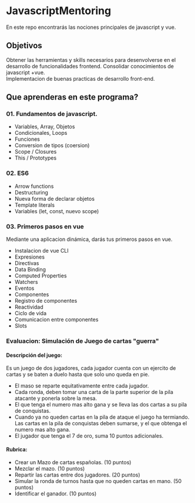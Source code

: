 # JavascriptMentoring

En este repo encontrarás las nociones principales de javascript y vue.

## Objetivos
Obtener las herramientas y skills necesarios para desenvolverse en el desarrollo de funcionalidades frontend. 
Consolidar conocimientos de javascript +vue.  
Implementacion de buenas practicas de desarrollo front-end. 


## Que aprenderas en este programa?

### 01. Fundamentos de javascript.
- Variables, Array, Objetos
- Condicionales, Loops
- Funciones
- Conversion de tipos (coersion)
- Scope / Closures
- This / Prototypes

### 02. ES6
- Arrow functions
- Destructuring
- Nueva forma de declarar objetos
- Template literals
- Variables (let, const, nuevo scope)

### 03. Primeros pasos en vue
Mediante una aplicacion dinámica, darás tus primeros pasos en vue.
- Instalacion de vue CLI
- Expresiones 
- Directivas
- Data Binding
- Computed Properties
- Watchers
- Eventos
- Componentes
- Registro de componentes
- Reactividad
- Ciclo de vida
- Comunicacion entre componentes
- Slots

### Evaluacion: Simulación de Juego de cartas "guerra"

#### Descripción del juego: 
Es un juego de dos jugadores, cada jugador cuenta con un ejercito de cartas y se baten a duelo hasta que solo uno queda en pie.
- El maso se reparte equitativamente entre cada jugador.
- Cada ronda, deben tomar una carta de la parte superior de la pila atacante y ponerla sobre la mesa. 
- El que tenga el numero mas alto gana y se lleva las dos cartas a su pila de conquistas.
- Cuando ya no queden cartas en la pila de ataque el juego ha termiando. Las cartas en la pila de conquistas deben sumarse, y el que obtenga el numero mas alto gana.
- El jugador que tenga el 7 de oro, suma 10 puntos adicionales.


#### Rubrica:
- Crear un Mazo de cartas españolas. (10 puntos)
- Mezclar el mazo.  (10 puntos)
- Repartir las cartas entre dos jugadores. (20 puntos)
- Simular la ronda de turnos hasta que no queden cartas en mano. (50 puntos)
- Identificar el ganador. (10 puntos)
